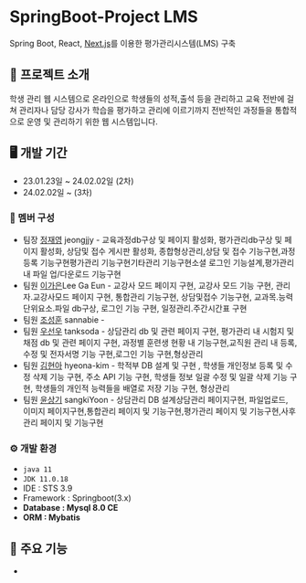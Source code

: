 # SpringBoot-Project LMS

Spring Boot, React, [Next.js](https://github.com/hyeona-kim/Main)를 이용한 평가관리시스템(LMS) 구축
## 📃 프로젝트 소개 
학생 관리 웹 시스템으로 온라인으로 학생들의 성적,출석 등을 관리하고 교육 전반에 걸쳐 관리자나 담당 강사가 학습을 평가하고 관리에 이르기까지 전반적인 과정들을 통합적으로 운영 및 관리하기 위한 웹 시스템입니다.

## 🖥️ 개발 기간
* 23.01.23일 ~ 24.02.02일 (2차)
* 24.02.02일 ~ (3차)

### 👫 멤버 구성
- 팀장 [정재영](https://github.com/jeongjjy) jeongjjy - 교육과정db구상 및 페이지 활성화, 평가관리db구상 및 페이지 활성화, 상담및 접수 게시판 활성화, 종합형상관리,상담 및 접수 기능구현,과정등록 기능구현평가관리 기능구현기타관리 기능구현소셜 로그인 기능설계,평가관리 내 파일 업/다운로드 기능구현
- 팀원 [이가은](https://github.com/lkeeeeeee)Lee Ga Eun  - 교강사 모드 페이지 구현, 교강사 모드 기능 구현, 관리자.교강사모드 페이지 구현, 통합관리 기능구현, 상담및접수 기능구현, 교과목.능력단위요소.파일 db구상, 로그인 기능 구현, 일정관리.주간시간표 구현 
- 팀원 [조성훈](https://github.com/sannabie) sannabie -  
- 팀원 [우선우](https://github.com/tanksoda) tanksoda - 상담관리 db 및 관련 페이지 구현, 평가관리 내 시험지 및 채점 db 및 관련 페이지 구현, 과정별 훈련생 현황 내 기능구현,교직원 관리 내 등록, 수정 및 전자서명 기능 구현,로그인 기능 구현,형상관리
- 팀원 [김현아](https://github.com/hyeona-kim) hyeona-kim - 학적부 DB 설계 및 구현 , 학생들 개인정보 등록 및 수정 삭제 기능 구현, 주소 API 기능 구현, 학생들 정보 일괄 수정 및 일괄 삭제 기능 구현, 학생들의 개인적 능력들을 배열로 저장 기능 구현, 형상관리
- 팀원 [윤상기](https://github.com/sangkiYoon) sangkiYoon - 상담관리 DB 설계상담관리 페이지구현, 파일업로드, 이미지 페이지구현,통합관리 페이지 및 기능구현,평가관리 페이지 및 기능구현,사후관리 페이지 및 기능구현

### ⚙️ 개발 환경
- `java 11`
- `JDK 11.0.18`
- IDE : STS 3.9
- Framework : Springboot(3.x)
- **Database : Mysql 8.0 CE**
- **ORM : Mybatis**

## 📌 주요 기능 
- 
